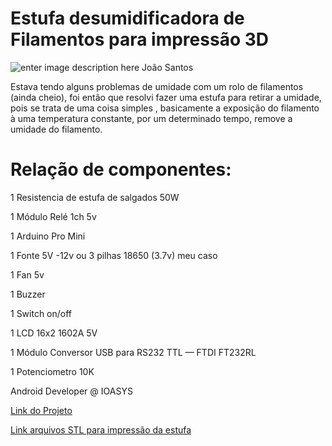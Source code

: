 #  Estufa desumidificadora de Filamentos para impressão 3D
![enter image description here](https://miro.medium.com/max/1400/1*PUsM1DTugXgJkYISWn4TdA.png)
João Santos

Estava tendo alguns problemas de umidade com um rolo de filamentos (ainda cheio), foi então que resolvi fazer uma estufa para retirar a umidade, pois se trata de uma coisa simples , basicamente a exposição do filamento à uma temperatura constante, por um determinado tempo, remove a umidade do filamento.

# Relação de componentes:

1 Resistencia de estufa de salgados 50W

1 Módulo Relé 1ch 5v

1 Arduino Pro Mini

1 Fonte 5V -12v ou 3 pilhas 18650 (3.7v) meu caso

1 Fan 5v

1 Buzzer

1 Switch on/off

1 LCD 16x2 1602A 5V

1 Módulo Conversor USB para RS232 TTL — FTDI FT232RL

1 Potenciometro 10K


Android Developer @ IOASYS


[Link do Projeto](https://joaomarcelo-ms.medium.com/estufa-desumidificadora-de-filamentos-para-impress%C3%A3o-3d-8c4b719b0acb)

[Link arquivos STL para impressão da estufa](https://www.thingiverse.com/thing:5164816)

